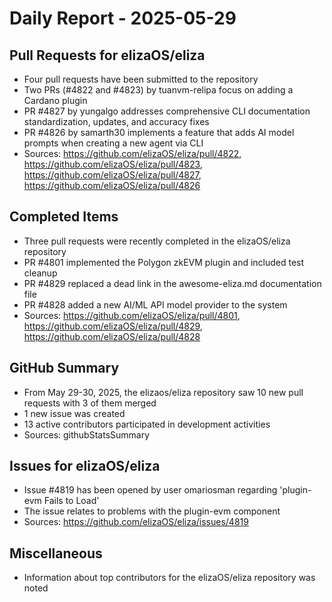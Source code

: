 # Daily Report - 2025-05-29

## Pull Requests for elizaOS/eliza

- Four pull requests have been submitted to the repository
- Two PRs (#4822 and #4823) by tuanvm-relipa focus on adding a Cardano plugin
- PR #4827 by yungalgo addresses comprehensive CLI documentation standardization, updates, and accuracy fixes
- PR #4826 by samarth30 implements a feature that adds AI model prompts when creating a new agent via CLI
- Sources: https://github.com/elizaOS/eliza/pull/4822, https://github.com/elizaOS/eliza/pull/4823, https://github.com/elizaOS/eliza/pull/4827, https://github.com/elizaOS/eliza/pull/4826

## Completed Items

- Three pull requests were recently completed in the elizaOS/eliza repository
- PR #4801 implemented the Polygon zkEVM plugin and included test cleanup
- PR #4829 replaced a dead link in the awesome-eliza.md documentation file
- PR #4828 added a new AI/ML API model provider to the system
- Sources: https://github.com/elizaOS/eliza/pull/4801, https://github.com/elizaOS/eliza/pull/4829, https://github.com/elizaOS/eliza/pull/4828

## GitHub Summary

- From May 29-30, 2025, the elizaos/eliza repository saw 10 new pull requests with 3 of them merged
- 1 new issue was created
- 13 active contributors participated in development activities
- Sources: githubStatsSummary

## Issues for elizaOS/eliza

- Issue #4819 has been opened by user omariosman regarding 'plugin-evm Fails to Load'
- The issue relates to problems with the plugin-evm component
- Sources: https://github.com/elizaOS/eliza/issues/4819

## Miscellaneous

- Information about top contributors for the elizaOS/eliza repository was noted
